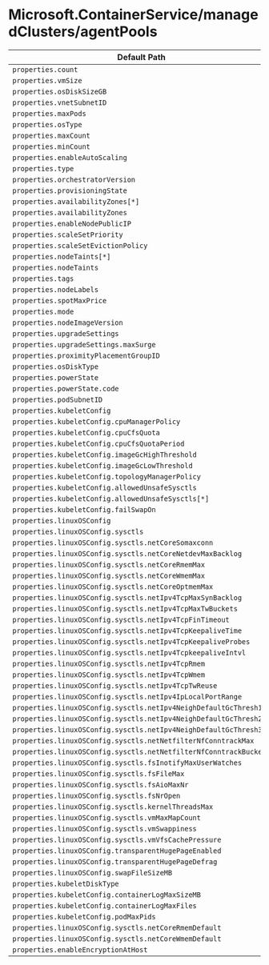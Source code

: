 # Microsoft.ContainerService/managedClusters/agentPools

| Default Path | Alias |
|---|---|
| `properties.count` | `Microsoft.ContainerService/managedClusters/agentPools/count` |
| `properties.vmSize` | `Microsoft.ContainerService/managedClusters/agentPools/vmSize` |
| `properties.osDiskSizeGB` | `Microsoft.ContainerService/managedClusters/agentPools/osDiskSizeGB` |
| `properties.vnetSubnetID` | `Microsoft.ContainerService/managedClusters/agentPools/vnetSubnetID` |
| `properties.maxPods` | `Microsoft.ContainerService/managedClusters/agentPools/maxPods` |
| `properties.osType` | `Microsoft.ContainerService/managedClusters/agentPools/osType` |
| `properties.maxCount` | `Microsoft.ContainerService/managedClusters/agentPools/maxCount` |
| `properties.minCount` | `Microsoft.ContainerService/managedClusters/agentPools/minCount` |
| `properties.enableAutoScaling` | `Microsoft.ContainerService/managedClusters/agentPools/enableAutoScaling` |
| `properties.type` | `Microsoft.ContainerService/managedClusters/agentPools/type` |
| `properties.orchestratorVersion` | `Microsoft.ContainerService/managedClusters/agentPools/orchestratorVersion` |
| `properties.provisioningState` | `Microsoft.ContainerService/managedClusters/agentPools/provisioningState` |
| `properties.availabilityZones[*]` | `Microsoft.ContainerService/managedClusters/agentPools/availabilityZones[*]` |
| `properties.availabilityZones` | `Microsoft.ContainerService/managedClusters/agentPools/availabilityZones` |
| `properties.enableNodePublicIP` | `Microsoft.ContainerService/managedClusters/agentPools/enableNodePublicIP` |
| `properties.scaleSetPriority` | `Microsoft.ContainerService/managedClusters/agentPools/scaleSetPriority` |
| `properties.scaleSetEvictionPolicy` | `Microsoft.ContainerService/managedClusters/agentPools/scaleSetEvictionPolicy` |
| `properties.nodeTaints[*]` | `Microsoft.ContainerService/managedClusters/agentPools/nodeTaints[*]` |
| `properties.nodeTaints` | `Microsoft.ContainerService/managedClusters/agentPools/nodeTaints` |
| `properties.tags` | `Microsoft.ContainerService/managedClusters/agentPools/tags` |
| `properties.nodeLabels` | `Microsoft.ContainerService/managedClusters/agentPools/nodeLabels` |
| `properties.spotMaxPrice` | `Microsoft.ContainerService/managedClusters/agentPools/spotMaxPrice` |
| `properties.mode` | `Microsoft.ContainerService/managedClusters/agentPools/mode` |
| `properties.nodeImageVersion` | `Microsoft.ContainerService/managedClusters/agentPools/nodeImageVersion` |
| `properties.upgradeSettings` | `Microsoft.ContainerService/managedClusters/agentPools/upgradeSettings` |
| `properties.upgradeSettings.maxSurge` | `Microsoft.ContainerService/managedClusters/agentPools/upgradeSettings.maxSurge` |
| `properties.proximityPlacementGroupID` | `Microsoft.ContainerService/managedClusters/agentPools/proximityPlacementGroupID` |
| `properties.osDiskType` | `Microsoft.ContainerService/managedClusters/agentPools/osDiskType` |
| `properties.powerState` | `Microsoft.ContainerService/managedClusters/agentPools/powerState` |
| `properties.powerState.code` | `Microsoft.ContainerService/managedClusters/agentPools/powerState.code` |
| `properties.podSubnetID` | `Microsoft.ContainerService/managedClusters/agentPools/podSubnetID` |
| `properties.kubeletConfig` | `Microsoft.ContainerService/managedClusters/agentPools/kubeletConfig` |
| `properties.kubeletConfig.cpuManagerPolicy` | `Microsoft.ContainerService/managedClusters/agentPools/kubeletConfig.cpuManagerPolicy` |
| `properties.kubeletConfig.cpuCfsQuota` | `Microsoft.ContainerService/managedClusters/agentPools/kubeletConfig.cpuCfsQuota` |
| `properties.kubeletConfig.cpuCfsQuotaPeriod` | `Microsoft.ContainerService/managedClusters/agentPools/kubeletConfig.cpuCfsQuotaPeriod` |
| `properties.kubeletConfig.imageGcHighThreshold` | `Microsoft.ContainerService/managedClusters/agentPools/kubeletConfig.imageGcHighThreshold` |
| `properties.kubeletConfig.imageGcLowThreshold` | `Microsoft.ContainerService/managedClusters/agentPools/kubeletConfig.imageGcLowThreshold` |
| `properties.kubeletConfig.topologyManagerPolicy` | `Microsoft.ContainerService/managedClusters/agentPools/kubeletConfig.topologyManagerPolicy` |
| `properties.kubeletConfig.allowedUnsafeSysctls` | `Microsoft.ContainerService/managedClusters/agentPools/kubeletConfig.allowedUnsafeSysctls` |
| `properties.kubeletConfig.allowedUnsafeSysctls[*]` | `Microsoft.ContainerService/managedClusters/agentPools/kubeletConfig.allowedUnsafeSysctls[*]` |
| `properties.kubeletConfig.failSwapOn` | `Microsoft.ContainerService/managedClusters/agentPools/kubeletConfig.failSwapOn` |
| `properties.linuxOSConfig` | `Microsoft.ContainerService/managedClusters/agentPools/linuxOSConfig` |
| `properties.linuxOSConfig.sysctls` | `Microsoft.ContainerService/managedClusters/agentPools/linuxOSConfig.sysctls` |
| `properties.linuxOSConfig.sysctls.netCoreSomaxconn` | `Microsoft.ContainerService/managedClusters/agentPools/linuxOSConfig.sysctls.netCoreSomaxconn` |
| `properties.linuxOSConfig.sysctls.netCoreNetdevMaxBacklog` | `Microsoft.ContainerService/managedClusters/agentPools/linuxOSConfig.sysctls.netCoreNetdevMaxBacklog` |
| `properties.linuxOSConfig.sysctls.netCoreRmemMax` | `Microsoft.ContainerService/managedClusters/agentPools/linuxOSConfig.sysctls.netCoreRmemMax` |
| `properties.linuxOSConfig.sysctls.netCoreWmemMax` | `Microsoft.ContainerService/managedClusters/agentPools/linuxOSConfig.sysctls.netCoreWmemMax` |
| `properties.linuxOSConfig.sysctls.netCoreOptmemMax` | `Microsoft.ContainerService/managedClusters/agentPools/linuxOSConfig.sysctls.netCoreOptmemMax` |
| `properties.linuxOSConfig.sysctls.netIpv4TcpMaxSynBacklog` | `Microsoft.ContainerService/managedClusters/agentPools/linuxOSConfig.sysctls.netIpv4TcpMaxSynBacklog` |
| `properties.linuxOSConfig.sysctls.netIpv4TcpMaxTwBuckets` | `Microsoft.ContainerService/managedClusters/agentPools/linuxOSConfig.sysctls.netIpv4TcpMaxTwBuckets` |
| `properties.linuxOSConfig.sysctls.netIpv4TcpFinTimeout` | `Microsoft.ContainerService/managedClusters/agentPools/linuxOSConfig.sysctls.netIpv4TcpFinTimeout` |
| `properties.linuxOSConfig.sysctls.netIpv4TcpKeepaliveTime` | `Microsoft.ContainerService/managedClusters/agentPools/linuxOSConfig.sysctls.netIpv4TcpKeepaliveTime` |
| `properties.linuxOSConfig.sysctls.netIpv4TcpKeepaliveProbes` | `Microsoft.ContainerService/managedClusters/agentPools/linuxOSConfig.sysctls.netIpv4TcpKeepaliveProbes` |
| `properties.linuxOSConfig.sysctls.netIpv4TcpkeepaliveIntvl` | `Microsoft.ContainerService/managedClusters/agentPools/linuxOSConfig.sysctls.netIpv4TcpkeepaliveIntvl` |
| `properties.linuxOSConfig.sysctls.netIpv4TcpRmem` | `Microsoft.ContainerService/managedClusters/agentPools/linuxOSConfig.sysctls.netIpv4TcpRmem` |
| `properties.linuxOSConfig.sysctls.netIpv4TcpWmem` | `Microsoft.ContainerService/managedClusters/agentPools/linuxOSConfig.sysctls.netIpv4TcpWmem` |
| `properties.linuxOSConfig.sysctls.netIpv4TcpTwReuse` | `Microsoft.ContainerService/managedClusters/agentPools/linuxOSConfig.sysctls.netIpv4TcpTwReuse` |
| `properties.linuxOSConfig.sysctls.netIpv4IpLocalPortRange` | `Microsoft.ContainerService/managedClusters/agentPools/linuxOSConfig.sysctls.netIpv4IpLocalPortRange` |
| `properties.linuxOSConfig.sysctls.netIpv4NeighDefaultGcThresh1` | `Microsoft.ContainerService/managedClusters/agentPools/linuxOSConfig.sysctls.netIpv4NeighDefaultGcThresh1` |
| `properties.linuxOSConfig.sysctls.netIpv4NeighDefaultGcThresh2` | `Microsoft.ContainerService/managedClusters/agentPools/linuxOSConfig.sysctls.netIpv4NeighDefaultGcThresh2` |
| `properties.linuxOSConfig.sysctls.netIpv4NeighDefaultGcThresh3` | `Microsoft.ContainerService/managedClusters/agentPools/linuxOSConfig.sysctls.netIpv4NeighDefaultGcThresh3` |
| `properties.linuxOSConfig.sysctls.netNetfilterNfConntrackMax` | `Microsoft.ContainerService/managedClusters/agentPools/linuxOSConfig.sysctls.netNetfilterNfConntrackMax` |
| `properties.linuxOSConfig.sysctls.netNetfilterNfConntrackBuckets` | `Microsoft.ContainerService/managedClusters/agentPools/linuxOSConfig.sysctls.netNetfilterNfConntrackBuckets` |
| `properties.linuxOSConfig.sysctls.fsInotifyMaxUserWatches` | `Microsoft.ContainerService/managedClusters/agentPools/linuxOSConfig.sysctls.fsInotifyMaxUserWatches` |
| `properties.linuxOSConfig.sysctls.fsFileMax` | `Microsoft.ContainerService/managedClusters/agentPools/linuxOSConfig.sysctls.fsFileMax` |
| `properties.linuxOSConfig.sysctls.fsAioMaxNr` | `Microsoft.ContainerService/managedClusters/agentPools/linuxOSConfig.sysctls.fsAioMaxNr` |
| `properties.linuxOSConfig.sysctls.fsNrOpen` | `Microsoft.ContainerService/managedClusters/agentPools/linuxOSConfig.sysctls.fsNrOpen` |
| `properties.linuxOSConfig.sysctls.kernelThreadsMax` | `Microsoft.ContainerService/managedClusters/agentPools/linuxOSConfig.sysctls.kernelThreadsMax` |
| `properties.linuxOSConfig.sysctls.vmMaxMapCount` | `Microsoft.ContainerService/managedClusters/agentPools/linuxOSConfig.sysctls.vmMaxMapCount` |
| `properties.linuxOSConfig.sysctls.vmSwappiness` | `Microsoft.ContainerService/managedClusters/agentPools/linuxOSConfig.sysctls.vmSwappiness` |
| `properties.linuxOSConfig.sysctls.vmVfsCachePressure` | `Microsoft.ContainerService/managedClusters/agentPools/linuxOSConfig.sysctls.vmVfsCachePressure` |
| `properties.linuxOSConfig.transparentHugePageEnabled` | `Microsoft.ContainerService/managedClusters/agentPools/linuxOSConfig.transparentHugePageEnabled` |
| `properties.linuxOSConfig.transparentHugePageDefrag` | `Microsoft.ContainerService/managedClusters/agentPools/linuxOSConfig.transparentHugePageDefrag` |
| `properties.linuxOSConfig.swapFileSizeMB` | `Microsoft.ContainerService/managedClusters/agentPools/linuxOSConfig.swapFileSizeMB` |
| `properties.kubeletDiskType` | `Microsoft.ContainerService/managedClusters/agentPools/kubeletDiskType` |
| `properties.kubeletConfig.containerLogMaxSizeMB` | `Microsoft.ContainerService/managedClusters/agentPools/kubeletConfig.containerLogMaxSizeMB` |
| `properties.kubeletConfig.containerLogMaxFiles` | `Microsoft.ContainerService/managedClusters/agentPools/kubeletConfig.containerLogMaxFiles` |
| `properties.kubeletConfig.podMaxPids` | `Microsoft.ContainerService/managedClusters/agentPools/kubeletConfig.podMaxPids` |
| `properties.linuxOSConfig.sysctls.netCoreRmemDefault` | `Microsoft.ContainerService/managedClusters/agentPools/linuxOSConfig.sysctls.netCoreRmemDefault` |
| `properties.linuxOSConfig.sysctls.netCoreWmemDefault` | `Microsoft.ContainerService/managedClusters/agentPools/linuxOSConfig.sysctls.netCoreWmemDefault` |
| `properties.enableEncryptionAtHost` | `Microsoft.ContainerService/managedClusters/agentPools/enableEncryptionAtHost` |

